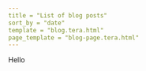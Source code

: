 ```yaml
---
title = "List of blog posts"
sort_by = "date"
template = "blog.tera.html"
page_template = "blog-page.tera.html"
---
```

Hello